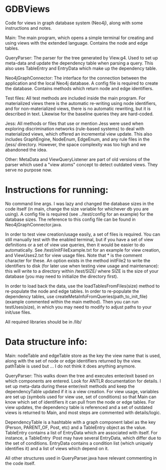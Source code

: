 # GDBViews



Code for views in graph database system (Neo4j), along with some instructions and notes.
  
Main:
The main program, which opens a simple terminal for creating and using views with the extended language. Contains the node and edge tables.

QueryParser: 
The parser for the tree generated by View.g4. Used to set up meta-data and update the dependency table when parsing a query. This also uses TableEntry and EntryData which make up the dependency table.

Neo4jGraphConnector:
The interface for the connection between the application and the local Neo4j database. A config file is required to create the database. Contains methods which return node and edge identifiers.

Test files:
All test methods are included inside the main program. For materialized views there is the automatic re-writing using node identifiers, and for non-materialized views, there is no automatic rewriting, but it is described in text. Likewise for the baseline queries they are hard-coded. 

Jess:
All methods or files that use or mention Jess were used when exploring discrimination networks (rule-based systems) to deal with materialized views, which offered an incremental view update. This also includes GraphEngine, NodeEnum, EdgeEnum, and any rule files in the /jess/ directory. However, the space complexity was too high and we abandoned the idea. 

Other:
MetaData and ViewQueryListener are part of old versions of the parser which used a "view atoms" concept to detect outdated views. They serve no purpose now.



# Instructions for running:

No command line args. I was lazy and changed the database sizes in the code itself (in main, change the size variable for whichever db you are using). 
A config file is required (see ../test/config for an example) for the database sizes. The reference to this config file can be found in Neo4jGraphConnector.java. 

In order to test view creation/usage easily, a set of files is required. You can still manually test with the enabled terminal, but if you have a set of view definitions or a set of view use queries, then it would be easier to do automatically. See /test/initFileExample.txt for an example for view creation, and ViewUses2.txt for view usage files. Note that * is the comment character for these. An option exists in the method initFile2 to write the identifiers to disk (for later use when testing view usage and maintenance): this will write to a directory within /test/SIZE/ where SIZE is the size of your database (you may need to initialize the directory first). 

In order to load back the data, use the loadTablesFromFiles(size) method to re-populate the node and edge tables. In order to re-populate the dependency tables, use createMetaInfoFromQueries(path_to_init_file) (example commented within the main method). Then you can run testUses(size), in which you may need to modify to adjust paths to your init/use files.


All required libraries should be in /lib/



# Data structure info:

Main:
nodeTable and edgeTable store as the key the view name that is used, along with the set of node or edge identifiers returned by the view. pathTable is used but ... I do not think it does anything anymore.

QueryParser: This walks down the tree and executes enter/exit based on which components are entered. Look for ANTLR documentation for details. I set up meta-data during these enter/exit methods and keep the dependencyTable updated if it is a view creation. For view usage, variables are set up (symbols used for view use, set of conditions) so that Main can know which set of identifiers it can pull from the node or edge tables. For view updates, the dependency table is referenced and a set of outdated views is returned to Main, and most steps are commented with details/logic.

DependencyTable is a hashtable with a graph component label as the key (Person, PARENT_OF, Post, etc) and a TableEntry object as the value.
  TableEntry contains a list of EntryData which are associated with itself. For instance, a TableEntry :Post may have several EntryData, which differ due to the set of conditions.
    EntryData contains a condition list (which uniquely identifies it) and a list of views which depend on it. 

All other structures used in QueryParser.java have relevant commenting in the code itself.
